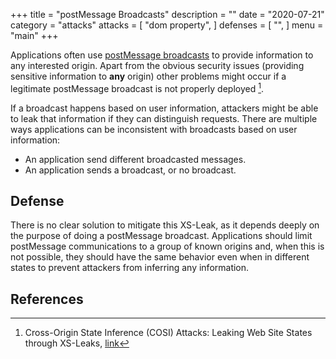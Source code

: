 +++
title = "postMessage Broadcasts"
description = ""
date = "2020-07-21"
category = "attacks"
attacks = [
    "dom property",
]
defenses = [
    "",
]
menu = "main"
+++


Applications often use [postMessage broadcasts](https://developer.mozilla.org/en-US/docs/Web/API/Window/postMessage) to provide information to any interested origin. Apart from the obvious security issues (providing sensitive information to **any** origin) other problems might occur if a legitimate postMessage broadcast is not properly deployed [^1].

If a broadcast happens based on user information, attackers might be able to leak that information if they can distinguish requests. There are multiple ways applications can be inconsistent with broadcasts based on user information:

- An application send different broadcasted messages.
- An application sends a broadcast, or no broadcast.

## Defense

There is no clear solution to mitigate this XS-Leak, as it depends deeply on the purpose of doing a postMessage broadcast. Applications should limit postMessage communications to a group of known origins and, when this is not possible, they should have the same behavior even when in different states to prevent attackers from inferring any information.

## References

[^1]: Cross-Origin State Inference (COSI) Attacks: Leaking Web Site States through XS-Leaks, [link](https://arxiv.org/pdf/1908.02204.pdf)

